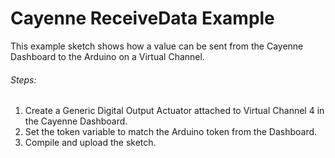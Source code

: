 # Cayenne ReceiveData Example

This example sketch shows how a value can be sent from the Cayenne Dashboard to the Arduino on a Virtual Channel.

###### Steps:
1. Create a Generic Digital Output Actuator attached to Virtual Channel 4 in the Cayenne Dashboard.
2. Set the token variable to match the Arduino token from the Dashboard.
3. Compile and upload the sketch.